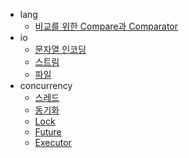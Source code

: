 - lang
    - [비교를 위한 Compare과 Comparator](./src/main/java/org/example/lang/compare/README.md)
- io
    - [문자열 인코딩](./src/main/java/org/example/io/encoding/README.md)
    - [스트림](./src/main/java/org/example/io/stream/README.md)
    - [파일](./src/main/java/org/example/io/file/README.md)
- concurrency
    - [스레드](./src/main/java/org/example/concurrency/thread/README.md)
    - [동기화](./src/main/java/org/example/concurrency/synchronization/README.md)
    - [Lock](./src/main/java/org/example/concurrency/lock/README.md)
    - [Future]()
    - [Executor]()